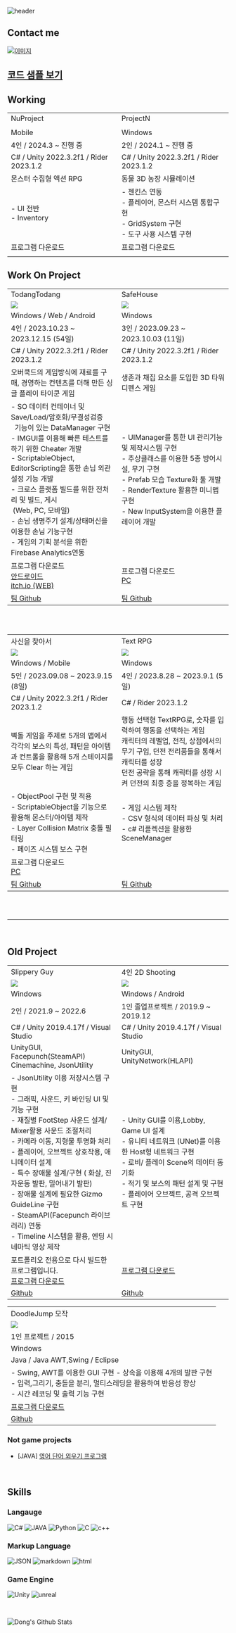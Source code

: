 
![header](https://capsule-render.vercel.app/api?type=slice&text=Hello&rotate=8&animation=fadeIn&fontAlign=70&fontAlignY=30&theme=radical&desc=Dong's%20Profile&descAlign=70)


## Contact me
[![이미지](https://img.shields.io/badge/shehdrbs123-03C75A?style=&logo=Naver&logoColor=black)](https://www.instagram.com/shehdrbs123/)

## [코드 샘플 보기](/SampleCode/)

## Working

<table>
<tr >
    <td width="50%">NuProject </td> 
    <td width="50%">ProjectN </td> 
</tr>
<tr >
    <td></td>
    <td></td>
</tr>
<tr >
    <td>Mobile</td> 
    <td>Windows </td> 
</tr>
<tr >
    <td> 4인 / 2024.3 ~ 진행 중</td>
    <td> 2인 / 2024.1 ~ 진행 중</td>
</tr>
<tr >
    <td>C# / Unity 2022.3.2f1 / Rider 2023.1.2</td>
    <td>C# / Unity 2022.3.2f1 / Rider 2023.1.2</td>
</tr>
<tr>
    <td>
        몬스터 수집형 액션 RPG
    </td>
    <td>
        동물 3D 농장 시뮬레이션
    </td>
</tr>
<tr>
    <td>
        - UI 전반 <br>
        - Inventory 
    </td>
    <td>
        - 젠킨스 연동 <br>
        - 플레이어, 몬스터 시스템 통합구현 <br>
        - GridSystem 구현 <br>
        - 도구 사용 시스템 구현 <br>
    </td>
</tr>
<tr>
    <td>
        프로그램 다운로드 <br>
    </td>
    <td>
        프로그램 다운로드 <br>
    </td>
</tr>
<tr>
    <td>
    </td>
    <td>
    </td>
</tr>
</table>


## Work On Project

<table>
<tr >
    <td width="50%">TodangTodang </td> 
    <td width="50%">SafeHouse </td> 
</tr>
<tr >
    <td><image src="Image/todangtodang2.gif"/> </td>
    <td><image src="Image/SafeHouse.gif"/> </td>
</tr>
<tr >
    <td>Windows / Web / Android</td> 
    <td>Windows </td> 
</tr>
<tr >
    <td> 4인 / 2023.10.23 ~ 2023.12.15 (54일) </td>
    <td> 3인 / 2023.09.23 ~ 2023.10.03 (11일)</td>
</tr>
<tr >
    <td>C# / Unity 2022.3.2f1 / Rider 2023.1.2</td>
    <td>C# / Unity 2022.3.2f1 / Rider 2023.1.2</td>
</tr>
<tr>
    <td>
        오버쿡드의 게임방식에 재료를 구매, 경영하는 컨텐츠를 더해 만든 싱글 플레이 타이쿤 게임
    </td>
    <td>
        생존과 채집 요소를 도입한 3D 타워 디펜스 게임
    </td>
</tr>
<tr>
    <td>
        - SO 데이터 컨테이너 및 Save/Load/암호화/무결성검증<br>&nbsp; 기능이 있는 DataManager 구현<br>
        - IMGUI를 이용해 빠른 테스트를 하기 위한 Cheater 개발<br>
        - ScriptableObject, EditorScripting을 통한 손님 외관 설정 기능 개발<br>
        - 크로스 플랫폼 빌드를 위한 전처리 및 빌드, 게시<br>&nbsp;(Web, PC, 모바일)<br>
        - 손님 생명주기 설계/상태머신을 이용한 손님 기능구현<br>
        - 게임의 기획 분석을 위한 Firebase Analytics연동<br>
    </td>
    <td>
        - UIManager를 통한 UI 관리기능 및 제작시스템 구현<br>
        - 추상클래스를 이용한 5종 방어시설, 무기 구현<br>
        - Prefab 모습 Texture화 툴 개발<br>
        - RenderTexture 활용한 미니맵 구현<br>
        - New InputSystem을 이용한 플레이어 개발 <br>
    </td>
</tr>
<tr>
    <td>
        프로그램 다운로드 <br>
        <a href="https://play.google.com/store/apps/details?id=com.twelveganzi.todangtodang&hl=ko-KR">안드로이드</a> <br>
        <a href="https://twelveganzi.itch.io/todangtodang">itch.io (WEB)</a>
    </td>
    <td>
        프로그램 다운로드 <br>
        <a href="https://github.com/shehdrbs123/SkilledUnityB11TeamProject/releases/tag/RELEASES"> PC</a>
    </td>
</tr>
<tr>
    <td>
        <a href="https://github.com/TodangTodang/TodangTodangPublic">팀 Github</a><br>
        <!-- <a>개인 코드정리 github</a> -->
    </td>
    <td>
        <a href="https://github.com/shehdrbs123/SkilledUnityB11TeamProject">팀 Github</a><br>
        <!-- <a>개인 코드정리 github</a> -->
    </td>
</tr>
</table>

<br>
<br>

<table>
<tr >
    <td width="50%">사신을 찾아서 </td> 
    <td width="50%">Text RPG </td> 
</tr>
<tr >
    <td> <image src="Image/FindDeathMan.gif"/>  </td>
    <td> <image src="Image/TextRPG.gif"/>  </td>
</tr>
<tr >
    <td>Windows / Mobile</td> 
    <td>Windows</td> 
</tr>
<tr >
    <td> 5인 / 2023.09.08 ~ 2023.9.15 (8일) </td>
    <td> 4인 / 2023.8.28 ~ 2023.9.1 (5일)</td>
</tr>
<tr >
    <td>C# / Unity 2022.3.2f1 / Rider 2023.1.2</td>
    <td>C# / Rider 2023.1.2</td>
</tr>
<tr>
    <td>
        벽돌 게임을 주제로 5개의 맵에서 각각의 보스의 특성, 패턴을 아이템과 컨트롤을 활용해 5개 스테이지를 모두 Clear 하는 게임
    </td>
    <td>
        행동 선택형 TextRPG로, 숫자를 입력하여 행동을 선택하는 게임 <br>
        캐릭터의 레벨업, 전직, 상점에서의 무기 구입, 던전 전리품들을 통해서<br>캐릭터를 성장<br>
        던전 공략을 통해 캐릭터를 성장 시켜 던전의 최종 층을 정복하는 게임<br>
    </td>
</tr>
<tr>
    <td>
        - ObjectPool 구현 및 적용<br>
        - ScriptableObject을 기능으로 활용해 몬스터/아이템 제작<br>
        - Layer Collision Matrix 충돌 필터링<br>
        - 페이즈 시스템 보스 구현
    </td>
    <td>
        - 게임 시스템 제작<br>
        - CSV 형식의 데이터 파싱 및 처리<br>
        - c# 리플렉션을 활용한 SceneManager<br>
    </td>
</tr>
<tr>
    <td>
        프로그램 다운로드 <br>
        <a href="https://mybox.naver.com/#/my?resourceKey=c2hlaGRyYnMxMjN8MzQ3MjUyMzE2NjIyOTYwMjYzMnxEfDA">PC</a> <br>
    </td>
    <td>
    </td>
</tr>
<tr>
    <td>
        <a href="https://github.com/shehdrbs123/TeamProjectB04">팀 Github</a><br>
        <!-- <a href="">개인 코드정리 github</a> -->
    </td>
    <td>
        <a href ="https://github.com/shehdrbs123/SpartaB06_RawMeat">팀 Github</a><br>
        <!-- <a>개인 코드정리 github</a> -->
    </td>
</tr>
</table>

<!--
<br>
<br>

<table>
<tr >
    <td width="50%"> RoyalBlade 모작 </td> 
    <td width="50%"> </td> 
</tr>
<tr >
    <td> <image src="Image/"/>  </td>
    <td></td>
</tr>
<tr >
    <td>Android</td> 
    <td></td>
</tr>
<tr >
    <td> 개인 / 2023.6.13 ~ 2023.6.15 (3일) </td>
    <td></td> 
</tr>
<tr >
    <td>C# / Unity 2022.3.8f1 / Unity 2022</td>
    <td></td>
</tr>
<tr>
    <td>
        위에 떨어지는 벽돌과 같은 오브젝트들을 제거하며<br>
        게임을 진행하는 RoyalBlade를 모작한 게임입니다.
    </td>
    <td>
    </td>
</tr>
<tr>
    <td>
    </td>
    <td>
    </td>
</tr>
<tr>
    <td>
        프로그램 다운로드 <br>
    </td>
    <td>
    </td>
</tr>
<tr>
    <td>
        <a>팀 Github</a><br>
        <a>개인 코드정리 github</a>
    </td>
    <td>
    </td>
</tr>
</table>
-->

<br>
<br>

---

<br>

## Old Project
<table>
<tr >
    <td width="50%">Slippery Guy</td> 
    <td width="50%">4인 2D Shooting</td> 
</tr>
<tr >
    <td> <image src="Image/SlipperyMan.gif"/> </td>
    <td> <image src="Image/NetworkShooting.gif"/></td>
</tr>
<tr >
    <td>Windows</td> 
    <td>Windows / Android</td> 
</tr>
<tr >
    <td> 2인 / 2021.9 ~ 2022.6 </td>
    <td> 1인 졸업프로젝트 / 2019.9 ~ 2019.12</td>
</tr>
<tr >
    <td>C# / Unity 2019.4.17f / Visual Studio</td>
    <td>C# / Unity 2019.4.17f / Visual Studio</td>
</tr>
<tr >
    <td>
        UnityGUI, Facepunch(SteamAPI) <br>
        Cinemachine, JsonUtility
    </td>
    <td>
        UnityGUI, UnityNetwork(HLAPI)
    </td>
</tr>
<tr>
    <td>
        - JsonUtility 이용 저장시스템 구현 <br>
        - 그래픽, 사운드, 키 바인딩 UI 및 기능 구현 <br>
        - 재질별 FootStep 사운드 설계/ Mixer활용 사운드 조절처리 <br>
        - 카메라 이동, 지형물 투명화 처리<br>
        - 플레이어, 오브젝트 상호작용, 애니메이터 설계 <br>
        - 특수 장애물 설계/구현 ( 화살, 진자운동 발판, 밀어내기 발판) <br>
        - 장애물 설계에 필요한 Gizmo GuideLine 구현 <br>
        - SteamAPI(Facepunch 라이브러리) 연동 <br>
        - Timeline 시스템을 활용, 엔딩 시네마틱 영상 제작
    </td>
    <td>
        - Unity GUI를 이용,Lobby, Game UI 설계 <br>
        - 유니티 네트워크 (UNet)를 이용한 Host형 네트워크 구현<br>
        - 로비/ 플레이 Scene의 데이터 동기화<br>
        - 적기 및 보스의 패턴 설계 및 구현<br>
        - 플레이어 오브젝트, 공격 오브젝트 구현
    </td>
</tr>
<tr>
    <td>
        포트폴리오 전용으로 다시 빌드한 프로그램입니다.<br>
        <a href="http://naver.me/Gvd5drJu">프로그램 다운로드</a>
    </td>
    <td>
        <a href="http://naver.me/xkqmTGfV">프로그램 다운로드</a>
    </td>
</tr>
<tr>
    <td>
        <a href="https://github.com/shehdrbs123/Dongs-Portfolio/tree/main/UnityProject/3DJumpGame">Github</a>
    </td>
    <td>
        <a href="https://github.com/shehdrbs123/Dongs-Portfolio/tree/main/UnityProject/NetworkShooting">Github</a>
    </td>
</tr>
</table>

<table width="50%">
<tr >
    <td>DoodleJump 모작</td> 
</tr>
<tr>
    <td><image src="Image/Jumping.gif"/></td>

</tr>
<tr >
    <td>1인 프로젝트 / 2015</td>
</tr>
<tr >
    <td>Windows</td> 
</tr>
<tr >
    <td>Java / Java AWT,Swing / Eclipse</td>
</tr>
<tr>
    <td>
        - Swing, AWT를 이용한 GUI 구현
        - 상속을 이용해 4개의 발판 구현 <br>
        - 입력,그리기, 충돌을 분리, 멀티스레딩을 활용하여 반응성 향상 <br>
        - 시간 레코딩 및 출력 기능 구현
<br>
    </td>
</tr>
<tr>
    <td>
        <a href="http://naver.me/FuEHuPTv">프로그램 다운로드</a>
    </td>
</tr>
<tr>
    <td>
        <a href="https://github.com/shehdrbs123/Dongs-Portfolio/tree/main/JavaProject/Jumping%20Higher">Github</a>
    </td>
</tr>
</table>

### Not game projects
- [JAVA] [영어 단어 외우기 프로그램](https://github.com/shehdrbs123/Dongs-Portfolio/tree/main/JavaProject/EnglishStudy)

<br>

## Skills
### Langauge
 ![C&#35;](https://img.shields.io/badge/C%23-512BD4?style=flat-square&logo=csharp&logoColor=#512BD4)   ![JAVA](https://img.shields.io/badge/JAVA-3776AB?style=flat-square&logo=java&logoColor=black) ![Python](https://img.shields.io/badge/Python3-3776AB?style=flat-square&logo=Python&logoColor=black) ![C](https://img.shields.io/badge/C-3776AB?style=flat-square&logo=c&logoColor=black) ![c++](https://img.shields.io/badge/C++-00599C?style=flat-square&logo=cplusplus&logoColor=black)

### Markup Language
![JSON](https://img.shields.io/badge/JSON-000000?style=flat-square&logo=json&logoColor=white)
![markdown](https://img.shields.io/badge/Markdown-3776AB?style=flat-square&logo=markdown&logoColor=black)
![html](https://img.shields.io/badge/HTML-3776AB?style=flat-square&logo=html&logoColor=black)

### Game Engine
![Unity](https://img.shields.io/badge/Unity-gray?style=flat-square&logo=Unity&logoColor=black) ![unreal](https://img.shields.io/badge/Unreal-0E1128?style=flat-square&logo=unrealengine&logoColor=white)

<br>

![Dong's Github Stats](https://github-readme-stats.vercel.app/api?username=shehdrbs123&show_icons=true&theme=radical)


 
<!--
**shehdrbs123/shehdrbs123** is a ✨ _special_ ✨ repository because its `README.md` (this file) appears on your GitHub profile.

Here are some ideas to get you started:

- 🔭 I’m currently working on ...
- 🌱 I’m currently learning ...
- 👯 I’m looking to collaborate on ...
- 🤔 I’m looking for help with ...
- 💬 Ask me about ...
- 📫 How to reach me: ...
- 😄 Pronouns: ...
- ⚡ Fun fact: ...
-->
